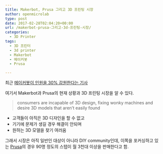 ```yaml
---
title: Makerbot, Prusa 그리고 3D 프린팅 시장
author: openmicrolab
type: post
date: 2017-02-28T02:04:20+00:00
url: /makerbot-prusa-그리고-3d-프린팅-시장/
categories:
  - 3D Printer
tags:
  - 3D 프린터
  - 3d printer
  - Makerbot
  - 메이커봇
  - Prusa

---
```

최근 <a href="http://www.fabbaloo.com/blog/2017/2/16/whats-really-going-on-at-makerbot" target="_blank">메이커봇이 인원을 30% 감원한다는 기사</a>

여기서 Makerbot과 Prusa의 현재 상황과 3D 프린팅 시장을 알 수 있다.

> consumers are incapable of 3D design, fixing wonky machines and desire 3D models that aren’t easily found

  * 고객들이 아직은 3D 디자인을 할 수 없고
  * 기기에 문제가 생길 경우 해결이 안되며
  * 원하는 3D 모델을 찾기 여러움

그래서 시장은 아직 일반인 대상이 아니라 DIY community인데, 이쪽을 포커싱하고 있는 <a href="http://www.prusaprinters.org/" target="_blank">Prusa</a>의 경우 90명 정도의 스텝이 월 3천대 이상을 판매한다고 함.